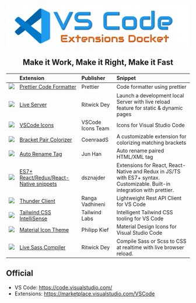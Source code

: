 <img src="icons/logo.png" alt="VSCode Extensions Docket"> 

<h2 align="center"> Make it Work, Make it Right, Make it Fast </h2>

|           | Extension | Publisher| Snippet |
|  ---      | :---      | :---     |  :---   |
|<img width="100" src="https://esbenp.gallerycdn.vsassets.io/extensions/esbenp/prettier-vscode/9.2.0/1643472694801/Microsoft.VisualStudio.Services.Icons.Default"> | [Prettier Code Formatter](https://marketplace.visualstudio.com/items?itemName=esbenp.prettier-vscode) | Prettier | Code formatter using prettier |
|<img width="100" src="https://ritwickdey.gallerycdn.vsassets.io/extensions/ritwickdey/liveserver/5.7.4/1643011470561/Microsoft.VisualStudio.Services.Icons.Default"> | [Live Server](https://marketplace.visualstudio.com/items?itemName=ritwickdey.LiveServer) |Ritwick Dey |Launch a development local Server with live reload feature for static & dynamic pages |
|<img width="100" src="https://vscode-icons-team.gallerycdn.vsassets.io/extensions/vscode-icons-team/vscode-icons/11.8.0/1638640450382/Microsoft.VisualStudio.Services.Icons.Default"> | [VSCode Icons](https://marketplace.visualstudio.com/items?itemName=vscode-icons-team.vscode-icons) |VSCode Icons Team |Icons for Visual Studio Code |
|<img width="100" src="https://coenraads.gallerycdn.vsassets.io/extensions/coenraads/bracket-pair-colorizer/1.0.62/1639429155773/Microsoft.VisualStudio.Services.Icons.Default" > | [Bracket Pair Colorizer](https://marketplace.visualstudio.com/items?itemName=CoenraadS.bracket-pair-colorizer) |CoenraadS |A customizable extension for colorizing matching brackets |
|<img width="100" src="https://formulahendry.gallerycdn.vsassets.io/extensions/formulahendry/auto-rename-tag/0.1.9/1634044270873/Microsoft.VisualStudio.Services.Icons.Default" > | [Auto Rename Tag](https://marketplace.visualstudio.com/items?itemName=formulahendry.auto-rename-tag) |Jun Han |Auto rename paired HTML/XML tag |
|<img width="100" src="https://dsznajder.gallerycdn.vsassets.io/extensions/dsznajder/es7-react-js-snippets/4.1.0/1642684475025/Microsoft.VisualStudio.Services.Icons.Default" > | [ES7+ React/Redux/React-Native snippets](https://marketplace.visualstudio.com/items?itemName=dsznajder.es7-react-js-snippets) | dsznajder |Extensions for React, React-Native and Redux in JS/TS with ES7+ syntax. Customizable. Built-in integration with prettier.|
|<img width="100" src="https://rangav.gallerycdn.vsassets.io/extensions/rangav/vscode-thunder-client/1.11.1/1643291824820/Microsoft.VisualStudio.Services.Icons.Default" > | [Thunder Client](https://marketplace.visualstudio.com/items?itemName=rangav.vscode-thunder-client) |Ranga Vadhineni | Lightweight Rest API Client for VS Code|
|<img width="100" src="https://bradlc.gallerycdn.vsassets.io/extensions/bradlc/vscode-tailwindcss/0.7.6/1642429283725/Microsoft.VisualStudio.Services.Icons.Default" > | [Tailwind CSS IntelliSense](https://marketplace.visualstudio.com/items?itemName=bradlc.vscode-tailwindcss) | Tailwind Labs |Intelligent Tailwind CSS tooling for VS Code |
|<img width="100" src="https://pkief.gallerycdn.vsassets.io/extensions/pkief/material-icon-theme/4.13.0/1644538706149/Microsoft.VisualStudio.Services.Icons.Default"> | [Material Icon Theme](https://marketplace.visualstudio.com/items?itemName=PKief.material-icon-theme) | Philipp Kief |Material Design Icons for Visual Studio Code |
|<img width="100" src="https://ritwickdey.gallerycdn.vsassets.io/extensions/ritwickdey/live-sass/3.0.0/1531332580258/Microsoft.VisualStudio.Services.Icons.Default" > | [Live Sass Compiler](https://marketplace.visualstudio.com/items?itemName=ritwickdey.live-sass) | Ritwick Dey |Compile Sass or Scss to CSS at realtime with live browser reload.|

<!-- |<img width="100" src="EXT_Icon_URL" > | [EXT_Name_](EXT_URL) | EXT_Publisher | EXT_Snippet | --> 




## Official
 - VS Code: https://code.visualstudio.com/
 - Extensions: https://marketplace.visualstudio.com/VSCode
